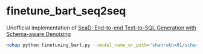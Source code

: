 # finetune_bart_seq2seq
Unofficial implementation of [SeaD: End-to-end Text-to-SQL Generation with Schema-aware Denoising](https://www.arxiv-vanity.com/papers/2105.07911/)
```bash
nohup python finetuning_bart.py --model_name_or_path='shahrukhx01/schema-aware-distilbart-cnn-12-6-text2sql' --dataset_name='procurement_data' --per_device_train_batch_size=8 --output_dir=output &
```
